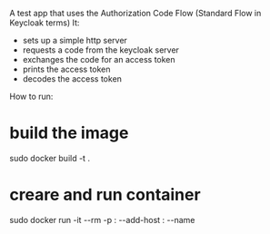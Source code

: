 A test app that uses the Authorization Code Flow (Standard Flow in Keycloak terms)
It:
  - sets up a simple http server
  - requests a code from the keycloak server
  - exchanges the code for an access token
  - prints the access token
  - decodes the access token

How to run:
# build the image
sudo docker build -t <IMAGE-NAME> .

# creare and run container
sudo docker run -it --rm -p <PORT>:<PORT> --add-host <HOSTNAME>:<IP> --name <CONTAINER-NAME> <IMAGE-NAME>
